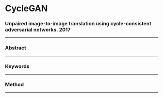 # CycleGAN

### Unpaired image-to-image translation using cycle-consistent adversarial networks. 2017

---
### Abstract

---
### Keywords

---
### Method


---
